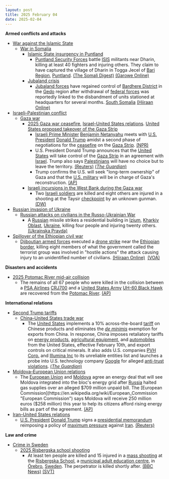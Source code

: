 ```yaml
---
layout: post
title: 2025 February 04
date: 2025-02-04
---
```



**Armed conflicts and attacks**

* [War against the Islamic State](https://en.wikipedia.org/wiki/War_against_the_Islamic_State "War against the Islamic State")
  + [War in Somalia](https://en.wikipedia.org/wiki/Somali_Civil_War_%282009%E2%80%93present%29 "Somali Civil War (2009–present)")
    - [Islamic State insurgency in Puntland](https://en.wikipedia.org/wiki/Islamic_State_insurgency_in_Puntland "Islamic State insurgency in Puntland")
      * [Puntland Security Forces](https://en.wikipedia.org/wiki/Puntland_Security_Force "Puntland Security Force") battle [ISIS](https://en.wikipedia.org/wiki/Islamic_State_%E2%80%93_Somalia_Province "Islamic State – Somalia Province") militants near Dharin, killing at least 40 fighters and injuring others. They claim to have captured the village of Dharin in Togga Jecel of [Bari Region](https://en.wikipedia.org/wiki/Bari_Region "Bari Region"), [Puntland](https://en.wikipedia.org/wiki/Puntland "Puntland"). [(The Somali Digest)](https://thesomalidigest.com/puntland-forces-seize-strategic-town-in-decisive-blow-to-isis/) [(Garowe Online)](https://garoweonline.com/en/news/somalia/somalia-puntland-forces-eliminate-20-foreign-isis-fighters-in-major-operation)
    - [Jubaland crisis](https://en.wikipedia.org/wiki/Jubaland_crisis "Jubaland crisis")
      * [Jubaland forces](https://en.wikipedia.org/wiki/Jubaland_Dervish_Force "Jubaland Dervish Force") have regained control of [Bardhere District](https://en.wikipedia.org/wiki/Bardhere_District "Bardhere District") in the [Gedo](https://en.wikipedia.org/wiki/Gedo "Gedo") region after withdrawal of [federal forces](https://en.wikipedia.org/wiki/Somali_National_Army "Somali National Army") was reportedly linked to the disbandment of units stationed at headquarters for several months. [South Somalia](https://en.wikipedia.org/wiki/Somalia "Somalia") [(Hiiraan Online)](https://www.hiiraan.com/news4/2025/Feb/200109/jubbaland_forces_retake_bardhere_district_headquarters_after_federal_troops_withdraw.aspx)
* [Israeli–Palestinian conflict](https://en.wikipedia.org/wiki/Israeli%E2%80%93Palestinian_conflict "Israeli–Palestinian conflict")
  + [Gaza war](https://en.wikipedia.org/wiki/Gaza_war "Gaza war")
    - [2025 Gaza war ceasefire](https://en.wikipedia.org/wiki/2025_Gaza_war_ceasefire "2025 Gaza war ceasefire"), [Israel–United States relations](https://en.wikipedia.org/wiki/Israel%E2%80%93United_States_relations "Israel–United States relations"). [United States proposed takeover of the Gaza Strip](https://en.wikipedia.org/wiki/United_States_proposed_takeover_of_the_Gaza_Strip "United States proposed takeover of the Gaza Strip")
      * [Israeli Prime Minister](https://en.wikipedia.org/wiki/Prime_Minister_of_Israel "Prime Minister of Israel") [Benjamin Netanyahu](https://en.wikipedia.org/wiki/Benjamin_Netanyahu "Benjamin Netanyahu") meets with [U.S. President](https://en.wikipedia.org/wiki/President_of_the_United_States "President of the United States") [Donald Trump](https://en.wikipedia.org/wiki/Donald_Trump "Donald Trump") amidst a second phase of negotiations for the [ceasefire](https://en.wikipedia.org/wiki/Ceasefire "Ceasefire") on the [Gaza Strip](https://en.wikipedia.org/wiki/Gaza_Strip "Gaza Strip"). [(NPR)](https://www.npr.org/2025/02/04/nx-s1-5287012/trump-netanyahu-ceasefire-gaza)
      * U.S. President Donald Trump announces that the [United States](https://en.wikipedia.org/wiki/United_States "United States") will take control of the [Gaza Strip](https://en.wikipedia.org/wiki/Gaza_Strip "Gaza Strip") in an agreement with [Israel](https://en.wikipedia.org/wiki/Israel "Israel"). Trump also says [Palestinians](https://en.wikipedia.org/wiki/Palestinians "Palestinians") will have no choice but to leave the territory. [(Reuters)](https://www.reuters.com/world/trump-netanyahu-set-pivotal-talks-middle-east-agenda-2025-02-04/) [(*The Guardian*)](https://www.theguardian.com/world/live/2025/feb/04/benjamin-netanyahu-donald-trump-israel-gaza-middle-east-ceasefire-latest-live-news?filterKeyEvents=false&page=with%3Ablock-67a2aa298f08c953e11c0cc7#block-67a2aa298f08c953e11c0cc7)
      * Trump confirms the U.S. will seek "long-term ownership" of Gaza and that the [U.S. military](https://en.wikipedia.org/wiki/United_States_Armed_Forces "United States Armed Forces") will be in charge of Gaza's reconstruction. [(AP)](https://apnews.com/article/trump-netanyahu-washington-ceasefire-1c8deec4dd46177e08e07d669d595ed3)
    - [Israeli incursions in the West Bank during the Gaza war](https://en.wikipedia.org/wiki/Israeli_incursions_in_the_West_Bank_during_the_Gaza_war "Israeli incursions in the West Bank during the Gaza war")
      * Two [Israeli soldiers](https://en.wikipedia.org/wiki/Israel_Defense_Forces "Israel Defense Forces") are killed and eight others are injured in a shooting at the Taysir [checkpoint](https://en.wikipedia.org/wiki/Israeli_checkpoint "Israeli checkpoint") by an unknown gunman. [(DW)](https://www.dw.com/en/west-bank-2-israeli-soldiers-killed-in-checkpoint-shooting/a-71501421)
* [Russian invasion of Ukraine](https://en.wikipedia.org/wiki/Russian_invasion_of_Ukraine "Russian invasion of Ukraine")
  + [Russian attacks on civilians in the Russo-Ukrainian War](https://en.wikipedia.org/wiki/Attacks_on_civilians_in_the_Russian_invasion_of_Ukraine "Attacks on civilians in the Russian invasion of Ukraine")
    - A [Russian](https://en.wikipedia.org/wiki/Russian_Armed_Forces "Russian Armed Forces") missile strikes a residential building in [Izium](https://en.wikipedia.org/wiki/Izium "Izium"), [Kharkiv Oblast](https://en.wikipedia.org/wiki/Kharkiv_Oblast "Kharkiv Oblast"), [Ukraine](https://en.wikipedia.org/wiki/Ukraine "Ukraine"), killing four people and injuring twenty others. [(Ukrainska Pravda)](https://www.pravda.com.ua/eng/news/2025/02/4/7496676/)
* [Spillover of the Ethiopian civil war](https://en.wikipedia.org/wiki/Ethiopian_civil_conflict_%282018%E2%80%93present%29 "Ethiopian civil conflict (2018–present)")
  + [Djiboutian armed forces](https://en.wikipedia.org/wiki/Djibouti_Armed_Forces "Djibouti Armed Forces") executed a [drone strike](https://en.wikipedia.org/wiki/Drone_strike "Drone strike") near the [Ethiopian border](https://en.wikipedia.org/wiki/Djibouti%E2%80%93Ethiopia_border "Djibouti–Ethiopia border"), killing eight members of what the government called the terrorist group was involved in "hostile actions" the attack causing injury to an unidentified number of civilians. [(Hiiraan Online)](https://www.hiiraan.com/news4/2025/Feb/200102/djibouti_drone_strike_kills_at_least_8_near_ethiopian_border.aspx)  [(VOA)](https://www.voanews.com/a/djibouti-drone-strike-kills-at-least-8-near-ethiopian-border/7961331.html)

**Disasters and accidents**

* [2025 Potomac River mid-air collision](https://en.wikipedia.org/wiki/2025_Potomac_River_mid-air_collision "2025 Potomac River mid-air collision")
  + The remains of all 67 people who were killed in the collision between a [PSA Airlines](https://en.wikipedia.org/wiki/PSA_Airlines "PSA Airlines") [CRJ700](https://en.wikipedia.org/wiki/Bombardier_CRJ700_series "Bombardier CRJ700 series") and a [United States Army](https://en.wikipedia.org/wiki/United_States_Army "United States Army") [UH-60 Black Hawk](https://en.wikipedia.org/wiki/Sikorsky_UH-60_Black_Hawk "Sikorsky UH-60 Black Hawk") are recovered from the [Potomac River](https://en.wikipedia.org/wiki/Potomac_River "Potomac River"). [(AP)](https://apnews.com/article/washington-plane-crash-helicopter-recovery-7f492db9e867af2e184d621f56cbc4f6)

**International relations**

* [Second Trump tariffs](https://en.wikipedia.org/wiki/Second_Trump_tariffs "Second Trump tariffs")
  + [China–United States trade war](https://en.wikipedia.org/wiki/China%E2%80%93United_States_trade_war "China–United States trade war")
    - The [United States](https://en.wikipedia.org/wiki/United_States "United States") implements a 10% across-the-board [tariff](https://en.wikipedia.org/wiki/Tariff "Tariff") on Chinese products and eliminates the *[de minimis](https://en.wikipedia.org/wiki/De_minimis "De minimis")* exemption for exports from China. In response, China imposes retaliatory tariffs on [energy products](https://en.wikipedia.org/wiki/Energy-related_products "Energy-related products"), [agricultural equipment](https://en.wikipedia.org/wiki/Agricultural_machinery "Agricultural machinery"), and [automobiles](https://en.wikipedia.org/wiki/Automotive_industry "Automotive industry") from the United States, effective February 10th, and export controls on critical minerals. It also adds U.S. companies [PVH Corp.](https://en.wikipedia.org/wiki/PVH_Corp. "PVH Corp.") and [Illumina Inc](https://en.wikipedia.org/wiki/Illumina_Inc "Illumina Inc") to its unreliable entities list and launches a probe into U.S. technology company [Google](https://en.wikipedia.org/wiki/Google "Google") for alleged [anti-trust violations](https://en.wikipedia.org/wiki/Competition_law "Competition law"). [(*The Guardian*)](https://www.theguardian.com/us-news/2025/feb/04/trump-china-tariffs)
* [Moldova–European Union relations](https://en.wikipedia.org/wiki/Moldova%E2%80%93European_Union_relations "Moldova–European Union relations")
  + The [European Union](https://en.wikipedia.org/wiki/European_Union "European Union") and [Moldova](https://en.wikipedia.org/wiki/Moldova "Moldova") agree an energy deal that will see Moldova integrated into the bloc's energy grid after [Russia](https://en.wikipedia.org/wiki/Russia "Russia") halted gas supplies over an alleged $709 million unpaid bill. The [European Commission](https://en.wikipedia.org/wiki/European_Commission "European Commission") says Moldova will receive 250 million euros ($258 million) this year to help its citizens afford rising energy bills as part of the agreement. [(AP)](https://apnews.com/article/eu-moldova-energy-russia-cuts-gazprom-3657d8204486044384a4b1a3b8105446)
* [Iran–United States relations](https://en.wikipedia.org/wiki/Iran%E2%80%93United_States_relations "Iran–United States relations")
  + [U.S. President](https://en.wikipedia.org/wiki/President_of_the_United_States "President of the United States") [Donald Trump](https://en.wikipedia.org/wiki/Donald_Trump "Donald Trump") signs a [presidential memorandum](https://en.wikipedia.org/wiki/Presidential_memorandum "Presidential memorandum") reimposing a policy of [maximum pressure](https://en.wikipedia.org/wiki/Maximum_pressure_campaign "Maximum pressure campaign") against [Iran](https://en.wikipedia.org/wiki/Iran "Iran"). [(Reuters)](https://www.reuters.com/world/us/trump-set-reimpose-maximum-pressure-iran-official-says-2025-02-04/)

**Law and crime**

* [Crime in Sweden](https://en.wikipedia.org/wiki/Crime_in_Sweden "Crime in Sweden")
  + [2025 Risbergska school shooting](https://en.wikipedia.org/wiki/2025_Risbergska_school_shooting "2025 Risbergska school shooting")
    - At least ten people are killed and 15 injured in a [mass shooting](https://en.wikipedia.org/wiki/Mass_shooting "Mass shooting") at the [Risbergska School](https://en.wikipedia.org/wiki/Campus_Risbergska "Campus Risbergska"), a [municipal adult education centre](https://en.wikipedia.org/wiki/Komvux "Komvux"), in [Örebro](https://en.wikipedia.org/wiki/%C3%96rebro "Örebro"), [Sweden](https://en.wikipedia.org/wiki/Sweden "Sweden"). The perpetrator is killed shortly after. [(BBC News)](https://www.bbc.com/news/live/c206q444zx3t) [(SVT)](https://www.svt.se/nyheter/inrikes/flera-skjutna-vid-skola-i-orebro)
